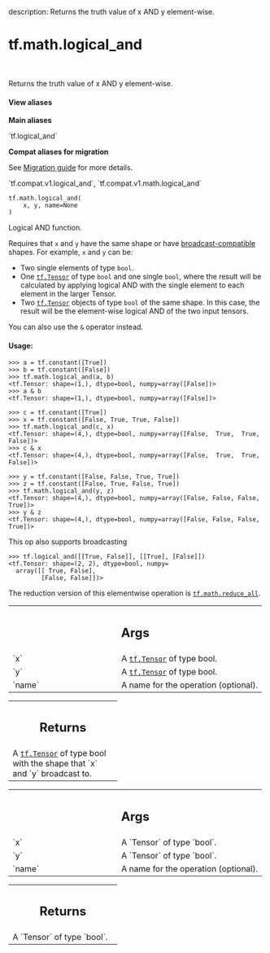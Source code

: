 description: Returns the truth value of x AND y element-wise.

<div itemscope itemtype="http://developers.google.com/ReferenceObject">
<meta itemprop="name" content="tf.math.logical_and" />
<meta itemprop="path" content="Stable" />
</div>

# tf.math.logical_and

<!-- Insert buttons and diff -->

<table class="tfo-notebook-buttons tfo-api nocontent" align="left">

</table>



Returns the truth value of x AND y element-wise.

<section class="expandable">
  <h4 class="showalways">View aliases</h4>
  <p>
<b>Main aliases</b>
<p>`tf.logical_and`</p>

<b>Compat aliases for migration</b>
<p>See
<a href="https://www.tensorflow.org/guide/migrate">Migration guide</a> for
more details.</p>
<p>`tf.compat.v1.logical_and`, `tf.compat.v1.math.logical_and`</p>
</p>
</section>

<pre class="devsite-click-to-copy prettyprint lang-py tfo-signature-link">
<code>tf.math.logical_and(
    x, y, name=None
)
</code></pre>



<!-- Placeholder for "Used in" -->

Logical AND function.

Requires that `x` and `y` have the same shape or have
[broadcast-compatible](http://docs.scipy.org/doc/numpy/user/basics.broadcasting.html)
shapes. For example, `x` and `y` can be:

  - Two single elements of type `bool`.
  - One <a href="../../tf/Tensor.md"><code>tf.Tensor</code></a> of type `bool` and one single `bool`, where the result will
    be calculated by applying logical AND with the single element to each
    element in the larger Tensor.
  - Two <a href="../../tf/Tensor.md"><code>tf.Tensor</code></a> objects of type `bool` of the same shape. In this case,
    the result will be the element-wise logical AND of the two input tensors.

You can also use the `&` operator instead.

#### Usage:


```
>>> a = tf.constant([True])
>>> b = tf.constant([False])
>>> tf.math.logical_and(a, b)
<tf.Tensor: shape=(1,), dtype=bool, numpy=array([False])>
>>> a & b
<tf.Tensor: shape=(1,), dtype=bool, numpy=array([False])>
```

```
>>> c = tf.constant([True])
>>> x = tf.constant([False, True, True, False])
>>> tf.math.logical_and(c, x)
<tf.Tensor: shape=(4,), dtype=bool, numpy=array([False,  True,  True, False])>
>>> c & x
<tf.Tensor: shape=(4,), dtype=bool, numpy=array([False,  True,  True, False])>
```

```
>>> y = tf.constant([False, False, True, True])
>>> z = tf.constant([False, True, False, True])
>>> tf.math.logical_and(y, z)
<tf.Tensor: shape=(4,), dtype=bool, numpy=array([False, False, False, True])>
>>> y & z
<tf.Tensor: shape=(4,), dtype=bool, numpy=array([False, False, False, True])>
```

This op also supports broadcasting

```
>>> tf.logical_and([[True, False]], [[True], [False]])
<tf.Tensor: shape=(2, 2), dtype=bool, numpy=
  array([[ True, False],
         [False, False]])>
```


The reduction version of this elementwise operation is <a href="../../tf/math/reduce_all.md"><code>tf.math.reduce_all</code></a>.

<!-- Tabular view -->
 <table class="responsive fixed orange">
<colgroup><col width="214px"><col></colgroup>
<tr><th colspan="2"><h2 class="add-link">Args</h2></th></tr>

<tr>
<td>
`x`
</td>
<td>
A <a href="../../tf/Tensor.md"><code>tf.Tensor</code></a> of type bool.
</td>
</tr><tr>
<td>
`y`
</td>
<td>
A <a href="../../tf/Tensor.md"><code>tf.Tensor</code></a> of type bool.
</td>
</tr><tr>
<td>
`name`
</td>
<td>
A name for the operation (optional).
</td>
</tr>
</table>



<!-- Tabular view -->
 <table class="responsive fixed orange">
<colgroup><col width="214px"><col></colgroup>
<tr><th colspan="2"><h2 class="add-link">Returns</h2></th></tr>
<tr class="alt">
<td colspan="2">
A <a href="../../tf/Tensor.md"><code>tf.Tensor</code></a> of type bool with the shape that `x` and `y` broadcast to.
</td>
</tr>

</table>



<!-- Tabular view -->
 <table class="responsive fixed orange">
<colgroup><col width="214px"><col></colgroup>
<tr><th colspan="2"><h2 class="add-link">Args</h2></th></tr>

<tr>
<td>
`x`
</td>
<td>
A `Tensor` of type `bool`.
</td>
</tr><tr>
<td>
`y`
</td>
<td>
A `Tensor` of type `bool`.
</td>
</tr><tr>
<td>
`name`
</td>
<td>
A name for the operation (optional).
</td>
</tr>
</table>



<!-- Tabular view -->
 <table class="responsive fixed orange">
<colgroup><col width="214px"><col></colgroup>
<tr><th colspan="2"><h2 class="add-link">Returns</h2></th></tr>
<tr class="alt">
<td colspan="2">
A `Tensor` of type `bool`.
</td>
</tr>

</table>

